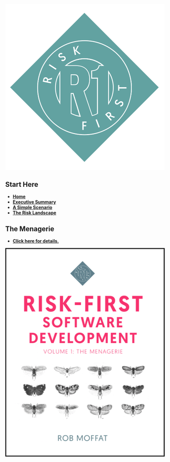 ![Risk First Logo](images/R1_logo_grue.png)

## Start Here

- **[Home](Home)**
- **[Executive Summary](Executive-Summary)**
- **[A Simple Scenario](A-Simple-Scenario)**
- **[The Risk Landscape](The-Risk-Landscape)**

## The Menagerie

- **[Click here for details.](Blurb)**

[![Book](images/Cover_Image_Bordered.png)](Blurb)